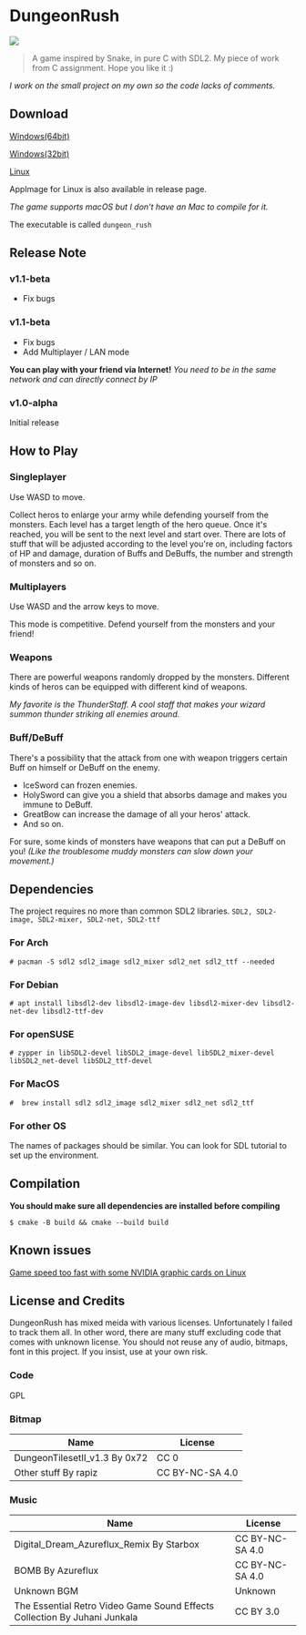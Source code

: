 # DungeonRush
![](screenshot.gif)
>A game inspired by Snake, in pure C with SDL2.
>My piece of work from C assignment. Hope you like it :)

*I work on the small project on my own so the code lacks of comments.*

## Download

[Windows(64bit)](https://github.com/Rapiz1/DungeonRush/releases/download/v1.1-beta/DungeonRush-v1.1-beta-Windows-x86_64.zip)

[Windows(32bit)](https://github.com/Rapiz1/DungeonRush/releases/download/v1.1-beta/DungeonRush-v1.1-beta-Windows-i686.zip)

[Linux](https://github.com/Rapiz1/DungeonRush/releases/download/v1.1-beta/DungeonRush-v1.1-beta-linux.zip)

AppImage for Linux is also available in release page.

*The game supports macOS but I don't have an Mac to compile for it.*

The executable is called `dungeon_rush`

## Release Note

### v1.1-beta
- Fix bugs

### v1.1-beta
- Fix bugs
- Add Multiplayer / LAN mode

**You can play with your friend via Internet!**
*You need to be in the same network and can directly connect by IP*

### v1.0-alpha

Initial release

## How to Play

### Singleplayer

Use WASD to move.

Collect heros to enlarge your army while defending yourself from the monsters. Each level has a target length of the hero queue. Once it's reached, you will be sent to the next level and start over. There are lots of stuff that will be adjusted according to the level you're on, including factors of HP and damage, duration of Buffs and DeBuffs, the number and strength of monsters and so on.

### Multiplayers
Use WASD and the arrow keys to move.

This mode is competitive. Defend yourself from the monsters and your friend!

### Weapons

There are powerful weapons randomly dropped by the monsters. Different kinds of heros can be equipped with different kind of weapons.

*My favorite is the ThunderStaff. A cool staff that makes your wizard summon thunder striking all enemies around.*

### Buff/DeBuff

There's a possibility that the attack from one with weapon triggers certain Buff on himself or DeBuff on the enemy.

- IceSword can frozen enemies.
- HolySword can give you a shield that absorbs damage and makes you immune to DeBuff.
- GreatBow can increase the damage of all your heros' attack.
- And so on.

For sure, some kinds of monsters have weapons that can put a DeBuff on you! *(Like the troublesome muddy monsters can slow down your movement.)*

## Dependencies
The project requires no more than common SDL2 libraries.
`SDL2, SDL2-image, SDL2-mixer, SDL2-net, SDL2-ttf`
### For Arch
```
# pacman -S sdl2 sdl2_image sdl2_mixer sdl2_net sdl2_ttf --needed
```
### For Debian

```
# apt install libsdl2-dev libsdl2-image-dev libsdl2-mixer-dev libsdl2-net-dev libsdl2-ttf-dev
```

### For openSUSE

```
# zypper in libSDL2-devel libSDL2_image-devel libSDL2_mixer-devel libSDL2_net-devel libSDL2_ttf-devel
```

### For MacOS

```
#  brew install sdl2 sdl2_image sdl2_mixer sdl2_net sdl2_ttf
```

### For other OS

The names of packages should be similar. You can look for SDL tutorial to set up the environment.
## Compilation
**You should make sure all dependencies are installed before compiling**
```
$ cmake -B build && cmake --build build
```
## Known issues
[Game speed too fast with some NVIDIA graphic cards on Linux](https://github.com/Rapiz1/DungeonRush/issues/4)
## License and Credits
DungeonRush has mixed meida with 
various licenses. Unfortunately I failed to track them all. In other word, there are many stuff excluding code that comes with unknown license. You should not reuse any of audio, bitmaps, font in this project. If you insist, use at your own risk.
### Code
GPL
### Bitmap
|Name|License|
|----|-------|
|DungeonTilesetII_v1.3 By 0x72|CC 0|
|Other stuff By rapiz|CC BY-NC-SA 4.0|
### Music
|Name|License|
|----|-------|
|Digital_Dream_Azureflux_Remix By Starbox|CC BY-NC-SA 4.0|
|BOMB By Azureflux|CC BY-NC-SA 4.0|
|Unknown BGM|Unknown|
|The Essential Retro Video Game Sound Effects Collection By Juhani Junkala |CC BY 3.0|
